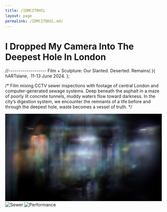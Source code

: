 ```yaml
---
title: /IDMCITDHIL
layout: page
permalink: /IDMCITDHIL.md/
---
```


# I Dropped My Camera Into The Deepest Hole In London
//-------------------
Film + Sculpture: Our Slanted. Deserted. Remains( ){
  hARTslane,  11-13 June 2024.
};  

/*
Film mixing CCTV sewer inspections with footage of central London and computer-generated sewage systems. 
Deep beneath the asphalt in a maze of poorly lit concrete tunnels, muddy waters flow toward darkness. In the city’s digestion system, we encounter the remnants of a life before and through the   deepest hole, waste becomes a vessel of truth. 
*/


![Video Still](images/tunnel.png)
![Sewer](images/sewer.png)
![Performance](images/performance.png)

